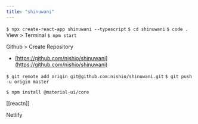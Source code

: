 ```yaml
---
title: "shinuwani"
---
```


`$ npx create-react-app shinuwani --typescript`
`$ cd shinuwani`
`$ code .`
View > Terminal
`$ npm start`

Github > Create Repository
- [https://github.com/nishio/shinuwani](https://github.com/nishio/shinuwani)

`$ git remote add origin git@github.com:nishio/shinuwani.git`
`$ git push -u origin master`

`$ npm install @material-ui/core`

[[reactn]]

Netlify

